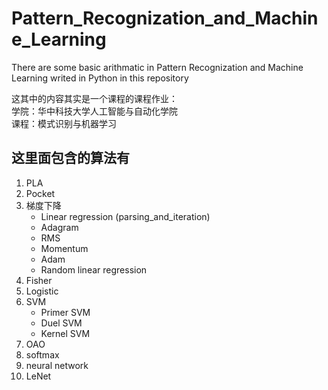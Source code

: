 # Pattern_Recognization_and_Machine_Learning
There are some basic arithmatic in Pattern Recognization and Machine Learning writed in Python in this repository  

这其中的内容其实是一个课程的课程作业：  
学院：华中科技大学人工智能与自动化学院  
课程：模式识别与机器学习

## 这里面包含的算法有  
1. PLA
2. Pocket
3. 梯度下降  
    * Linear regression (parsing_and_iteration)
    * Adagram
    * RMS
    * Momentum 
    * Adam
    * Random linear regression
4. Fisher
5. Logistic
6. SVM
    * Primer SVM
    * Duel SVM
    * Kernel SVM
7. OAO
8. softmax
9. neural network
10. LeNet
